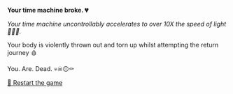 **Your time machine broke. 💔**

*Your time machine uncontrollably accelerates to over 10X the speed of light 🌠🌠💫.*

Your body is violently thrown out and torn up whilst attempting the return journey 🩸

You. Are. Dead.
💀☠😐⚰

[🔄 Restart the game](../../begin-journey.md) 